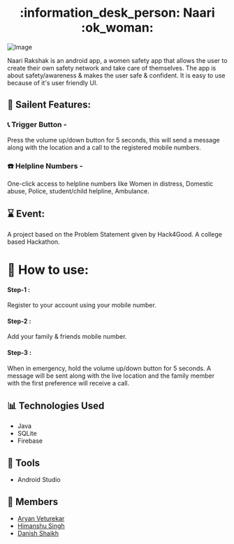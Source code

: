 <h1 align ="center"> :information_desk_person: Naari :ok_woman: </h1>

![Image](https://github.com/danishsshaikh/Naari/blob/master/app/src/main/res/drawable/github.png)

Naari Rakshak is an android app, a women safety app that allows the user to create their own safety network and take care of themselves. 
The app is about safety/awareness & makes the user safe & confident. 
It is easy to use because of it's user friendly UI.


## :iphone: Sailent Features:

### :telephone_receiver: Trigger Button -
Press the volume up/down button for 5 seconds, this will send a message along with the location and a call to the registered mobile numbers.

### :telephone: Helpline Numbers - 
One-click access to helpline numbers like Women in distress, Domestic abuse, Police, student/child helpline, Ambulance.

## :hourglass: Event:
A project based on the Problem Statement given by Hack4Good. 
A college based Hackathon.

# :calling: How to use:
#### Step-1 :
Register to your account using your mobile number.
#### Step-2 :
Add your family & friends mobile number.
#### Step-3 :
When in emergency, hold the volume up/down button for 5 seconds.
A message will be sent along with the live location and the family member with the first preference will receive a call.

## 📊 Technologies Used
- Java
- SQLite
- Firebase

## 💯 Tools
- Android Studio

## :star2: Members
- [Aryan Veturekar](https://aryanveturekar.github.io/)
- [Himanshu Singh](https://himanshusiingh.github.io/)
- [Danish Shaikh](https://danishsshaikh.github.io/)
